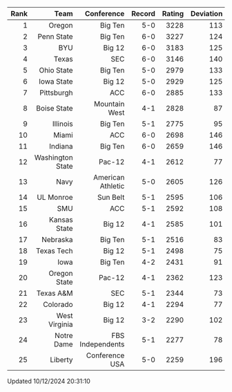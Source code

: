 | Rank  | Team                 | Conference           | Record   | Rating | Deviation |
| ---:  | ---:                 | ---:                 | ---:     | ---:   | ---:      |
| 1     | Oregon               | Big Ten              | 5-0      | 3228   | 113       |
| 2     | Penn State           | Big Ten              | 6-0      | 3227   | 124       |
| 3     | BYU                  | Big 12               | 6-0      | 3183   | 125       |
| 4     | Texas                | SEC                  | 6-0      | 3146   | 140       |
| 5     | Ohio State           | Big Ten              | 5-0      | 2979   | 133       |
| 6     | Iowa State           | Big 12               | 5-0      | 2929   | 125       |
| 7     | Pittsburgh           | ACC                  | 6-0      | 2885   | 133       |
| 8     | Boise State          | Mountain West        | 4-1      | 2828   | 87        |
| 9     | Illinois             | Big Ten              | 5-1      | 2775   | 95        |
| 10    | Miami                | ACC                  | 6-0      | 2698   | 146       |
| 11    | Indiana              | Big Ten              | 6-0      | 2659   | 146       |
| 12    | Washington State     | Pac-12               | 4-1      | 2612   | 77        |
| 13    | Navy                 | American Athletic    | 5-0      | 2605   | 126       |
| 14    | UL Monroe            | Sun Belt             | 5-1      | 2595   | 106       |
| 15    | SMU                  | ACC                  | 5-1      | 2592   | 108       |
| 16    | Kansas State         | Big 12               | 4-1      | 2585   | 101       |
| 17    | Nebraska             | Big Ten              | 5-1      | 2516   | 83        |
| 18    | Texas Tech           | Big 12               | 5-1      | 2498   | 75        |
| 19    | Iowa                 | Big Ten              | 4-2      | 2431   | 91        |
| 20    | Oregon State         | Pac-12               | 4-1      | 2362   | 123       |
| 21    | Texas A&M            | SEC                  | 5-1      | 2344   | 73        |
| 22    | Colorado             | Big 12               | 4-1      | 2294   | 77        |
| 23    | West Virginia        | Big 12               | 3-2      | 2290   | 102       |
| 24    | Notre Dame           | FBS Independents     | 5-1      | 2277   | 78        |
| 25    | Liberty              | Conference USA       | 5-0      | 2259   | 196       |

Updated 10/12/2024 20:31:10
